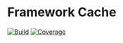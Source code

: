 # Framework Cache

[![Build](https://gitlab.com/the-framework/packages/cache/badges/master/build.svg)](https://gitlab.com/the-framework/packages/cache/-/jobs)
[![Coverage](https://gitlab.com/the-framework/packages/cache/badges/master/coverage.svg?job=test:php7.3)](https://the-framework.gitlab.io/packages/cache/coverage)
